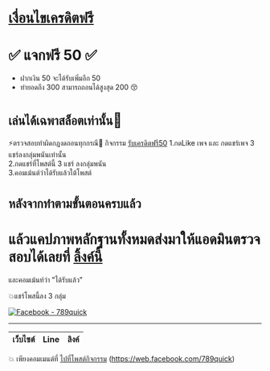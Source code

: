 # [เงื่อนไขเครดิตฟรี](#แล้วแคปภาพหลักฐานทั้งหมดส่งมาให้แอดมินตรวจสอบได้เลยที่-ลิ้งค์นี้httpslineep5yatqy)  
# ✅    แจกฟรี 50    ✅   
- ฝากเงิน 50 จะได้รับเพิ่มอีก 50  
- ทำยอดถึง 300 สามารถถอนได้สูงสุด 200 :kissing_closed_eyes:  
# `เล่นได้เฉพาสล็อตเท่านั้น`:sparkling_heart:
⚡ตรวจสอบทำผิดกฎงดถอนทุกกรณี🚩 
  กิจกรรม [รับเครดิตฟรี50]()
  1.กดLike เพจ และ กดแชร์เพจ 3 แชร์ลงกลุ่มพนันเท่านั้น  
  2.กดแชร์ที่โพสต์นี้ 3 แชร์ ลงกลุ่มพนัน  
  3.คอมเม้นต์ว่าได้รับแล้วใต้โพสต์  
  # ``หลังจากทำตามขั้นตอนครบแล้ว``  
  # แล้วแคปภาพหลักฐานทั้งหมดส่งมาให้แอดมินตรวจสอบได้เลยที่ [ลิ้งค์นี้](https://lin.ee/P5YaTQy)


และคอมเม้นท์ว่า "ได้รับแล้ว"

 💥แชร์โพสนี้ลง 3 กลุ่ม  
 


[![Facebook - 789quick ](https://img.shields.io/badge/Facebook-1877F2?style=for-the-badge&logo=facebook&logoColor=white)](https://web.facebook.com/789quick)

---

| เว็บไซต์ | Line | ลิงค์ |
|:--:|:--:|:--:|
💥 เพียงคอมเมนต์ที่ [ไปที่โพสต์กิจกรรม](#✅-แจกฟรี-50-✅)
(https://web.facebook.com/789quick)    

